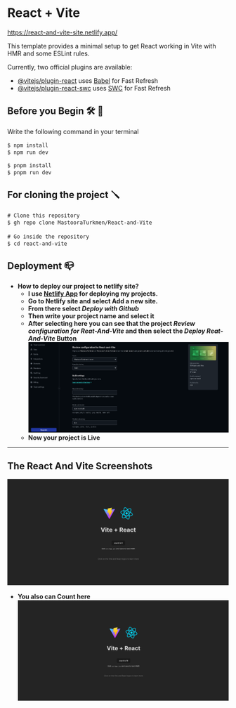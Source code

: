 # React + Vite

https://react-and-vite-site.netlify.app/

This template provides a minimal setup to get React working in Vite with HMR and some ESLint rules.

Currently, two official plugins are available:

- [@vitejs/plugin-react](https://github.com/vitejs/vite-plugin-react/blob/main/packages/plugin-react/README.md) uses [Babel](https://babeljs.io/) for Fast Refresh
- [@vitejs/plugin-react-swc](https://github.com/vitejs/vite-plugin-react-swc) uses [SWC](https://swc.rs/) for Fast Refresh


## Before you Begin 🛠 🔨

Write the following command in your terminal

```
$ npm install
$ npm run dev
```

```
$ pnpm install
$ pnpm run dev
```


## For cloning the project 🪛

```
# Clone this repository
$ gh repo clone MastooraTurkmen/React-and-Vite

# Go inside the repository
$ cd react-and-vite

```


## Deployment 📪 

+ **How to deploy our project to netlify site?**
  + **I use [Netlify App](https://app.netlify.com/) for deploying my projects.**
  + **Go to Netlify site and select Add a new site.**
  + **From there select _Deploy with Github_**
  + **Then write your project name and select it**
  + **After selecting here you can see that the project _Review configuration for Reat-And-Vite_ and then select the _Deploy Reat-And-Vite_ Button**
     ![Alt text](image.png)
  + **Now your project is Live**

-----


## The React And Vite Screenshots
![Alt text](image-1.png)

+ **You also can Count here**
![Alt text](image-2.png)